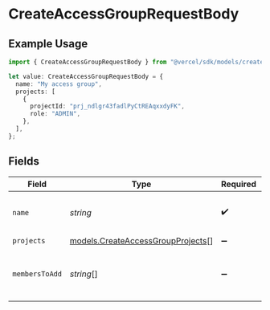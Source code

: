 # CreateAccessGroupRequestBody

## Example Usage

```typescript
import { CreateAccessGroupRequestBody } from "@vercel/sdk/models/createaccessgroupop.js";

let value: CreateAccessGroupRequestBody = {
  name: "My access group",
  projects: [
    {
      projectId: "prj_ndlgr43fadlPyCtREAqxxdyFK",
      role: "ADMIN",
    },
  ],
};
```

## Fields

| Field                                                                        | Type                                                                         | Required                                                                     | Description                                                                  | Example                                                                      |
| ---------------------------------------------------------------------------- | ---------------------------------------------------------------------------- | ---------------------------------------------------------------------------- | ---------------------------------------------------------------------------- | ---------------------------------------------------------------------------- |
| `name`                                                                       | *string*                                                                     | :heavy_check_mark:                                                           | The name of the access group                                                 | My access group                                                              |
| `projects`                                                                   | [models.CreateAccessGroupProjects](../models/createaccessgroupprojects.md)[] | :heavy_minus_sign:                                                           | N/A                                                                          |                                                                              |
| `membersToAdd`                                                               | *string*[]                                                                   | :heavy_minus_sign:                                                           | List of members to add to the access group.                                  |                                                                              |